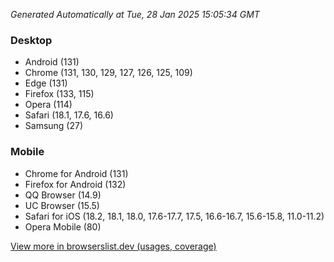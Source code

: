 _Generated Automatically at Tue, 28 Jan 2025 15:05:34 GMT_

### Desktop

- Android (131)
- Chrome (131, 130, 129, 127, 126, 125, 109)
- Edge (131)
- Firefox (133, 115)
- Opera (114)
- Safari (18.1, 17.6, 16.6)
- Samsung (27)

### Mobile

- Chrome for Android (131)
- Firefox for Android (132)
- QQ Browser (14.9)
- UC Browser (15.5)
- Safari for iOS (18.2, 18.1, 18.0, 17.6-17.7, 17.5, 16.6-16.7, 15.6-15.8, 11.0-11.2)
- Opera Mobile (80)

[View more in browserslist.dev (usages, coverage)](https://browserslist.dev/?q=PjAuMiUsbm90IGRlYWQsbm90IG9wX21pbmkgYWxs)
